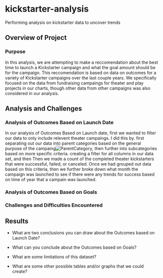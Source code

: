 # kickstarter-analysis
Performing analysis on kickstarter data to uncover trends 
## Overview of Project

### Purpose
In this analysis, we are attempting to make a reccomendation about the best time to launch a Kickstarter campaign and what the goal amount should be for the campaign. This reccomendation is based on data on outcomes for a variety of Kickstarter campaigns over the last couple years. We specifically focused on the data from fundraising campaings for theater and play projects in our charts, though other data from other campaigns was also considered in our analysis.  

## Analysis and Challenges

### Analysis of Outcomes Based on Launch Date
In our analysis of Outcomes Based on Launch date, first we wanted to filter our data to only include relevent theater campaings. I did this by. first separating out our data into parent categories based on the general purpose of the campaing![ParentCategory](main/assests/images/ParentCategory.png), then further into subcategories based on more specific criteria.  creating a filter for all columns in our data set, and then Then we made a count of the completed theater kickstarters that were successful, failed, or canceled. Once we had grouped out data based on this criteria, then we further broke down what month the campaign was launched to see if there were any trends for success based on time of year that a campain was launched. 

### Analysis of Outcomes Based on Goals


### Challenges and Difficulties Encountered

## Results

- What are two conclusions you can draw about the Outcomes based on Launch Date?

- What can you conclude about the Outcomes based on Goals?

- What are some limitations of this dataset?

- What are some other possible tables and/or graphs that we could create?
